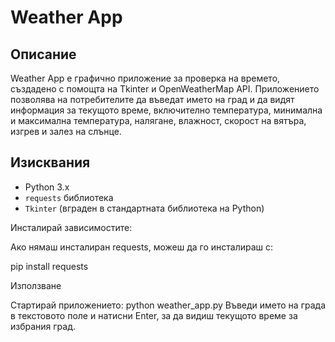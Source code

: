 # Weather App

## Описание

Weather App е графично приложение за проверка на времето, създадено с помощта на Tkinter и OpenWeatherMap API. Приложението позволява на потребителите да въведат името на град и да видят информация за текущото време, включително температура, минимална и максимална температура, налягане, влажност, скорост на вятъра, изгрев и залез на слънце.

## Изисквания

- Python 3.x
- `requests` библиотека
- `Tkinter` (вграден в стандартната библиотека на Python)

 
Инсталирай зависимостите:

Ако нямаш инсталиран requests, можеш да го инсталираш с:

pip install requests

Използване

Стартирай приложението:
python weather_app.py
Въведи името на града в текстовото поле и натисни Enter, за да видиш текущото време за избрания град.
